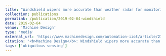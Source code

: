 ```yaml
---
title: "Windshield wipers more accurate than weather radar for monitoring rainfall"
collection: publications
permalink: /publication/2019-02-04-windshield
date: 2019-02-04
venue: 'Machine Design'
type: 'media'
external_url: 'https://www.machinedesign.com/automation-iiot/article/21837491/windshield-wipers-more-accurate-than-weather-radar-for-monitoring-rainfall'
citation: "<b>Machine Design</b>: Windshield wipers more accurate than weather radar for monitoring rainfall. (2019). [News Article]"
tags: ['ubiquitous-sensing']
---
```

